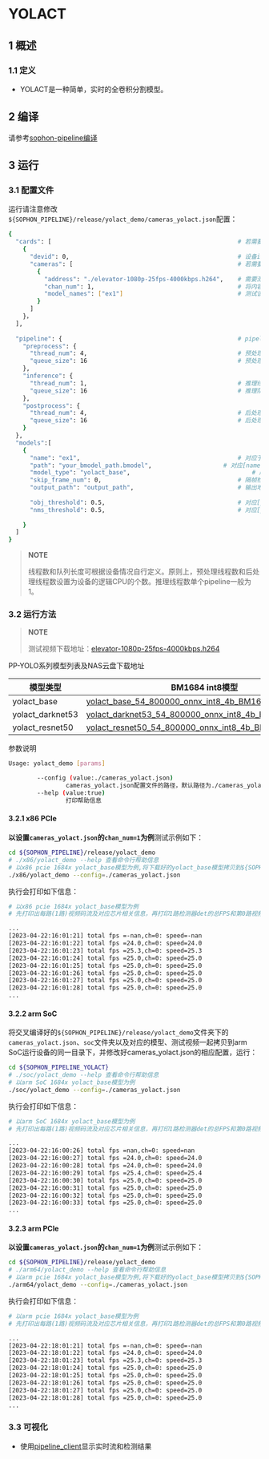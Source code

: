 # YOLACT

## 1 概述

### 1.1 定义

- YOLACT是一种简单，实时的全卷积分割模型。

## 2 编译

请参考[sophon-pipeline编译](../../README.md#23-编译指令)

## 3 运行

### 3.1 配置文件

运行请注意修改`${SOPHON_PIPELINE}/release/yolact_demo/cameras_yolact.json`配置：

```bash
{
  "cards": [													# 若需要配置多个device，可以在cards下添加多组devid和cameras信息
    {
      "devid": 0,												# 设备id
      "cameras": [												# 若需要配置多个视频码流，可以在cameras下添加多组address和chan_num信息。若配置了多个address或多个cards，总的视频码流路数为所有的[chan_num]数量之和
        {
          "address": "./elevator-1080p-25fps-4000kbps.h264",	# 需要测试视频码流的地址，如果是本地文件，只支持h264/h265格式
          "chan_num": 1,										# 将内容为上述[address]的视频码流配置[chan_num]数量的路数。默认设置为1，会接入1路的内容为上述[address]的视频码流。
          "model_names": ["ex1"]								# 测试该[address]视频码流的模型名称，需要和此配置文件下面的[models]参数内的模型自定义名称[name]一致，表示使用该模型，多个模型的名字用逗号分开。
        }
      ]
    }，
  ],
  
  "pipeline": {													# pipeline中的线程数和队列长度
    "preprocess": {
      "thread_num": 4,											# 预处理线程数
      "queue_size": 16											# 预处理队列最大长度
    },
    "inference": {
      "thread_num": 1,											# 推理线程数
      "queue_size": 16											# 推理队列最大长度
    },
    "postprocess": {
      "thread_num": 4,											# 后处理线程数
      "queue_size": 16											# 后处理队列最大长度
    }
  },
  "models":[
    {
      "name": "ex1",											# 对应于[path]的模型自定义名称
      "path": "your_bmodel_path.bmodel",	        		# 对应[name]的bmodel模型的路径
      "model_type": "yolact_base",									# 所选bmodel的模型类型，需要根据使用的bmodel选择对应的模型类型，否则可能会影响检测精度。支持yolact系列模型(yolact_base、yolact_darknet53、yolact_resnet50和yolact_im700)，本例程提供模型类型为：yolact_base、yolact_darknet53和yolact_resnet50。
      "skip_frame_num": 0,										# 隔帧检测的跳帧数量。当设置为0时表示程序不跳帧检测，当设置为1时表示程序每间隔1帧做一次模型的pipeline。
      "output_path": "output_path",                      		# 输出地址，只支持rtsp，tcp 格式为protocol://ip:port/, 例如rtsp://192.168.0.1:8554/test ， tcp://172.28.1.1:5353。对于rtsp推流，地址为rtsp server配置的地址。对于tcp，需要开放自己配置的端口。
      
      "obj_threshold": 0.5,										# 对应[path]的bmodel模型后处理的物体置信度阈值
      "nms_threshold": 0.5,										# 对应[path]的bmodel模型后处理的非极大值抑制阈值
      
    }
  ]
}
```

> **NOTE**  
> 
> 线程数和队列长度可根据设备情况自行定义。原则上，预处理线程数和后处理线程数设置为设备的逻辑CPU的个数。推理线程数单个pipeline一般为1。

### 3.2 运行方法

  > **NOTE**  
  >
  > 测试视频下载地址：[elevator-1080p-25fps-4000kbps.h264](http://219.142.246.77:65000/sharing/tU6pYuuau)

PP-YOLO系列模型列表及NAS云盘下载地址

| 模型类型         | BM1684 int8模型                                              | BM1684X int8模型                                             |
| ---------------- | ------------------------------------------------------------ | ------------------------------------------------------------ |
| yolact_base      | [yolact_base_54_800000_onnx_int8_4b_BM1684.bmodel](http://219.142.246.77:65000/sharing/Bg5I8pXBU) | [yolact_base_54_800000_onnx_int8_4b_BM1684X.bmodel](http://219.142.246.77:65000/sharing/8wY8ZJgP2) |
| yolact_darknet53 | [yolact_darknet53_54_800000_onnx_int8_4b_BM1684.bmodel](http://219.142.246.77:65000/sharing/ou2U2648j) | [yolact_darknet53_54_800000_onnx_int8_4b_BM1684X.bmodel](http://219.142.246.77:65000/sharing/Ux8ifvw7c) |
| yolact_resnet50  | [yolact_resnet50_54_800000_onnx_int8_4b_BM1684.bmodel](http://219.142.246.77:65000/sharing/WaE6IMpc0) | [yolact_resnet50_54_800000_onnx_int8_4b_BM1684X.bmodel](http://219.142.246.77:65000/sharing/nWrfxF9uo) |

参数说明

```bash
Usage: yolact_demo [params]

        --config (value:./cameras_yolact.json)
                cameras_yolact.json配置文件的路径，默认路径为./cameras_yolact.json。
        --help (value:true)
                打印帮助信息
```

#### 3.2.1 x86 PCIe

**以设置`cameras_yolact.json`的`chan_num=1`为例**测试示例如下：

```bash
cd ${SOPHON_PIPELINE}/release/yolact_demo
# ./x86/yolact_demo --help 查看命令行帮助信息
# 以x86 pcie 1684x yolact_base模型为例,将下载好的yolact_base模型拷贝到${SOPHON_PIPELINE}/release/yolact_demo目录下运行
./x86/yolact_demo --config=./cameras_yolact.json
```

执行会打印如下信息：

```bash
# 以x86 pcie 1684x yolact_base模型为例
# 先打印出每路(1路)视频码流及对应芯片相关信息，再打印1路检测器det的总FPS和第0路视频码流处理对应的speed信息。其中，FPS和speed信息与当前运行设备的硬件配置相关，不同设备运行结果不同属正常现象，且同一设备运行程序过程中FPS和speed信息有一定波动属于正常现象。FPS和speed信息如下所示：

...
[2023-04-22:16:01:21] total fps =-nan,ch=0: speed=-nan
[2023-04-22:16:01:22] total fps =24.0,ch=0: speed=24.0
[2023-04-22:16:01:23] total fps =25.3,ch=0: speed=25.3
[2023-04-22:16:01:24] total fps =25.0,ch=0: speed=25.0
[2023-04-22:16:01:25] total fps =25.0,ch=0: speed=25.0
[2023-04-22:16:01:26] total fps =25.0,ch=0: speed=25.0
[2023-04-22:16:01:27] total fps =25.0,ch=0: speed=25.0
[2023-04-22:16:01:28] total fps =25.0,ch=0: speed=25.0
...
```

#### 3.2.2 arm SoC

将交叉编译好的`${SOPHON_PIPELINE}/release/yolact_demo`文件夹下的`cameras_yolact.json`、`soc`文件夹以及对应的模型、测试视频一起拷贝到arm SoC运行设备的同一目录下，并修改好cameras_yolact.json的相应配置，运行：

```bash
cd ${SOPHON_PIPELINE_YOLACT}
# ./soc/yolact_demo --help 查看命令行帮助信息
# 以arm SoC 1684x yolact_base模型为例
./soc/yolact_demo --config=./cameras_yolact.json 
```

执行会打印如下信息：

```bash
# 以arm SoC 1684x yolact_base模型为例
# 先打印出每路(1路)视频码流及对应芯片相关信息，再打印1路检测器det的总FPS和第0路视频码流处理对应的speed信息。其中，FPS和speed信息与当前运行设备的硬件配置相关，不同设备运行结果不同属正常现象，且同一设备运行程序过程中FPS和speed信息有一定波动属于正常现象。FPS和speed信息如下所示：

...
[2023-04-22:16:00:26] total fps =nan,ch=0: speed=nan
[2023-04-22:16:00:27] total fps =24.0,ch=0: speed=24.0
[2023-04-22:16:00:28] total fps =24.0,ch=0: speed=24.0
[2023-04-22:16:00:29] total fps =25.4,ch=0: speed=25.4
[2023-04-22:16:00:30] total fps =25.0,ch=0: speed=25.0
[2023-04-22:16:00:31] total fps =25.0,ch=0: speed=25.0
[2023-04-22:16:00:32] total fps =25.0,ch=0: speed=25.0
[2023-04-22:16:00:33] total fps =25.0,ch=0: speed=25.0
...
```

#### 3.2.3 arm PCIe

**以设置`cameras_yolact.json`的`chan_num=1`为例**测试示例如下：

```bash
cd ${SOPHON_PIPELINE}/release/yolact_demo
# ./arm64/yolact_demo --help 查看命令行帮助信息
# 以arm pcie 1684x yolact_base模型为例,将下载好的yolact_base模型拷贝到${SOPHON_PIPELINE}/release/yolact_demo目录下运行
./arm64/yolact_demo --config=./cameras_yolact.json
```

执行会打印如下信息：

```bash
# 以arm pcie 1684x yolact_base模型为例
# 先打印出每路(1路)视频码流及对应芯片相关信息，再打印1路检测器det的总FPS和第0路视频码流处理对应的speed信息。其中，FPS和speed信息与当前运行设备的硬件配置相关，不同设备运行结果不同属正常现象，且同一设备运行程序过程中FPS和speed信息有一定波动属于正常现象。FPS和speed信息如下所示：

...
[2023-04-22:18:01:21] total fps =-nan,ch=0: speed=-nan
[2023-04-22:18:01:22] total fps =24.0,ch=0: speed=24.0
[2023-04-22:18:01:23] total fps =25.3,ch=0: speed=25.3
[2023-04-22:18:01:24] total fps =25.0,ch=0: speed=25.0
[2023-04-22:18:01:25] total fps =25.0,ch=0: speed=25.0
[2023-04-22:18:01:26] total fps =25.0,ch=0: speed=25.0
[2023-04-22:18:01:27] total fps =25.0,ch=0: speed=25.0
[2023-04-22:18:01:28] total fps =25.0,ch=0: speed=25.0
...
```

### 3.3 可视化

- 使用[pipeline_client](./pipeline_client_visualization.md)显示实时流和检测结果

